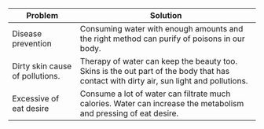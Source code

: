 Problem | Solution 
---|---
Disease prevention | Consuming water  with enough amounts and the right method can purify of poisons in our body.
Dirty skin cause of pollutions. | Therapy of water can keep the beauty too. Skins is the out part of the body that has contact with dirty air, sun light and pollutions.
Excessive of eat desire | Consume a lot of water can filtrate much calories. Water can increase the metabolism and pressing of eat desire.
 
